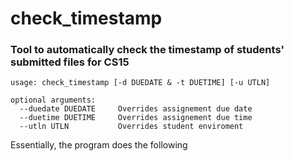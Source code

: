 # check_timestamp

### Tool to automatically check the timestamp of students' submitted files for CS15

    usage: check_timestamp [-d DUEDATE & -t DUETIME] [-u UTLN]

    optional arguments:
      --duedate DUEDATE     Overrides assignement due date
      --duetime DUETIME     Overrides assignement due time
      --utln UTLN           Overrides student enviroment
      
Essentially, the program does the following
